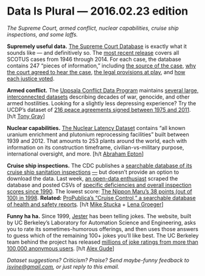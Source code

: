 Data Is Plural — 2016.02.23 edition
===================================

*The Supreme Court, armed conflict, nuclear capabilities, cruise ship inspections, and some laffs.*


__Supremely useful data.__ [The Supreme Court Database](http://supremecourtdatabase.org/index.php) is exactly what it sounds like — and definitively so. The [most recent release](http://supremecourtdatabase.org/data.php) covers all SCOTUS cases from 1946 through 2014. For each case, the database contains 247 “pieces of information,” including [the source of the case](http://supremecourtdatabase.org/documentation.php?var=caseSource), [why the court agreed to hear the case](http://supremecourtdatabase.org/documentation.php?var=jurisdiction), [the legal provisions at play](http://supremecourtdatabase.org/documentation.php?var=lawType), and [how each justice voted](http://supremecourtdatabase.org/documentation.php?var=vote).


__Armed conflict.__ The [Uppsala Conflict Data Program](http://www.pcr.uu.se/research/ucdp/program_overview/) maintains [several large, interconnected datasets](http://www.pcr.uu.se/research/ucdp/datasets/) describing decades of war, genocide, and other armed hostilities. Looking for a slightly less depressing experience? Try the UCDP’s dataset of [216 peace agreements signed between 1975 and 2011](http://www.pcr.uu.se/research/ucdp/datasets/ucdp_peace_agreement_dataset/). [h/t [Tony Gray](https://twitter.com/tgraybam)]


__Nuclear capabilities.__ [The Nuclear Latency Dataset](http://www.matthewfuhrmann.com/datasets.html) contains “all known uranium enrichment and plutonium reprocessing facilities” built between 1939 and 2012. That amounts to 253 plants around the world, each with information on its construction timeframe, civilian-vs-military purpose, international oversight, and more. [h/t [Abraham Epton](https://twitter.com/aepton)]


__Cruise ship inspections.__ The CDC publishes a [searchable database of its cruise ship sanitation inspections](http://wwwn.cdc.gov/InspectionQueryTool/InspectionSearch.aspx) [—](http://wwwn.cdc.gov/InspectionQueryTool/InspectionSearch.aspx) but doesn’t provide an option to download the data. Last week, [an open-data enthusiast](https://github.com/marks) scraped the database and posted CSVs of [specific deficiencies and overall inspection scores since 1990](https://github.com/marks/cdc-cruise-ship-inspections). The lowest score: [The Nippon Maru’s 38 points (out of 100) in 1998](http://wwwn.cdc.gov/InspectionQueryTool/InspectionDetailReport.aspx?ColI=MTMzMDc2-8Ref6xawqHU%3d). __Related:__ [ProPublica’s “Cruise Control,” a searchable database of health and safety reports](https://projects.propublica.org/cruises/). [h/t [Mike Stucka](https://twitter.com/mikestucka) + [Lena Groeger](https://twitter.com/lenagroeger)]


__Funny ha ha.__ Since 1999, [Jester](http://eigentaste.berkeley.edu/) has been telling jokes. The website, built by UC Berkeley’s Laboratory for Automation Science and Engineering, asks you to rate its sometimes-humorous offerings, and then uses those answers to guess which of the remaining 100+ jokes you’ll like best. The UC Berkeley team behind the project has released [millions of joke ratings from more than 100,000 anonymous users](http://eigentaste.berkeley.edu/dataset/). [h/t [Alex Gude](http://www.lab41.org/nine-datasets-for-investigating-recommender-systems/)]


*Dataset suggestions? Criticism? Praise? Send maybe-funny feedback to <jsvine@gmail.com>, or just reply to this email.*